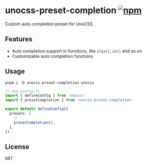 # unocss-preset-completion [![npm](https://img.shields.io/npm/v/unocss-preset-completion)](https://npmjs.com/package/unocss-preset-completion)

Custom auto completion preset for UnoCSS

## Features

- Auto completion support in functions, like `clsx()`, `cn()` and so on
- Customizable auto completion functions

## Usage

```shell
pnpm i -D unocss-preset-completion unocss
```

```ts
// uno.config.ts
import { defineConfig } from 'unocss'
import { presetCompletion } from 'unocss-preset-completion'

export default defineConfig({
  presets: [
    // ...
    presetCompletion(),
  ],
})
```

## License

MIT
